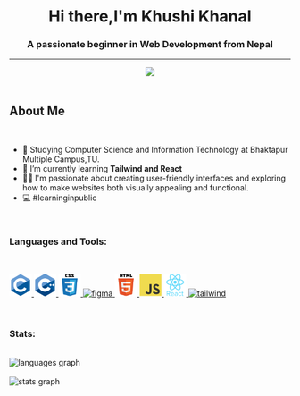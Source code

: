 <h1 align="center">Hi there,I'm Khushi Khanal</h1>

<h3 align="center">A passionate beginner in Web Development from Nepal</h3>
<hr>
<div align="center">
<img src="https://user-images.githubusercontent.com/74038190/213760705-0d5bf320-4f43-4352-b74b-0889ae726bf7.gif">
</div>
<br>
<h2>About Me</h2>
<br>


- 🏫 Studying Computer Science and Information Technology at Bhaktapur Multiple Campus,TU.<br>
- 🌱 I’m currently learning **Tailwind and React**<br>
- 🏃‍♀️ I'm passionate about creating user-friendly interfaces and exploring how to make websites both visually appealing and functional. <br>
- 💻 #learninginpublic
<br>
<h3 align="left">Languages and Tools:</h3>
<br>
<p align="left"> <a href="https://www.cprogramming.com/" target="_blank" rel="noreferrer"> <img src="https://raw.githubusercontent.com/devicons/devicon/master/icons/c/c-original.svg" alt="c" width="40" height="40"/> </a> <a href="https://www.w3schools.com/cpp/" target="_blank" rel="noreferrer"> <img src="https://raw.githubusercontent.com/devicons/devicon/master/icons/cplusplus/cplusplus-original.svg" alt="cplusplus" width="40" height="40"/> </a> <a href="https://www.w3schools.com/css/" target="_blank" rel="noreferrer"> <img src="https://raw.githubusercontent.com/devicons/devicon/master/icons/css3/css3-original-wordmark.svg" alt="css3" width="40" height="40"/> </a> <a href="https://www.figma.com/" target="_blank" rel="noreferrer"> <img src="https://www.vectorlogo.zone/logos/figma/figma-icon.svg" alt="figma" width="40" height="40"/> </a> <a href="https://www.w3.org/html/" target="_blank" rel="noreferrer"> <img src="https://raw.githubusercontent.com/devicons/devicon/master/icons/html5/html5-original-wordmark.svg" alt="html5" width="40" height="40"/> </a> <a href="https://developer.mozilla.org/en-US/docs/Web/JavaScript" target="_blank" rel="noreferrer"> <img src="https://raw.githubusercontent.com/devicons/devicon/master/icons/javascript/javascript-original.svg" alt="javascript" width="40" height="40"/> </a> <a href="https://reactjs.org/" target="_blank" rel="noreferrer"> <img src="https://raw.githubusercontent.com/devicons/devicon/master/icons/react/react-original-wordmark.svg" alt="react" width="40" height="40"/> </a> <a href="https://tailwindcss.com/" target="_blank" rel="noreferrer"> <img src="https://www.vectorlogo.zone/logos/tailwindcss/tailwindcss-icon.svg" alt="tailwind" width="40" height="40"/> </a> </p>
<br>
<h3 align="left">Stats:</h3>
<br>
<div align="left">
  <img src="https://github-readme-stats.vercel.app/api/top-langs?username=khushikhanal4&locale=en&hide_title=true&layout=compact&card_width=320&langs_count=7&theme=radical&hide_border=true&order=2" height="150" alt="languages graph"  /> 
  <br>
    <br>

 <img src="https://github-readme-stats.vercel.app/api?username=khushikhanal4&hide_title=true&hide_rank=false&show_icons=true&include_all_commits=true&count_private=true&disable_animations=false&theme=radical&locale=en&hide_border=true&order=1" height="150" alt="stats graph"  />
   <br>
<!--   <img src="https://streak-stats.demolab.com?user=khushikhanal4&locale=en&mode=daily&theme=radical&hide_border=true&border_radius=5&order=3" height="150" alt="streak graph"  />
  <br> -->
</div>




